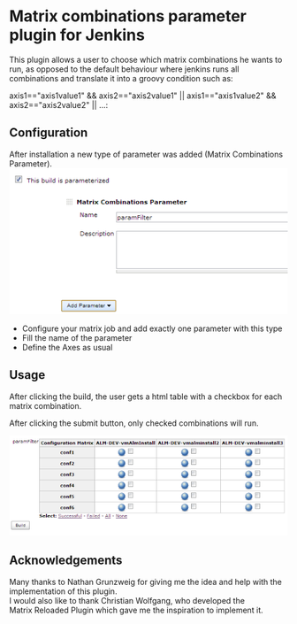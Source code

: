 # Matrix combinations parameter plugin for Jenkins

This plugin allows a user to choose which matrix combinations he wants to run, as opposed to the default behaviour where jenkins runs all combinations and translate it into a groovy condition such as:

axis1=="axis1value1" && axis2=="axis2value1" || axis1=="axis1value2" && axis2=="axis2value2" || ...:

## Configuration

After installation a new type of parameter was added (Matrix Combinations Parameter).
 
![Matrix combinations parameter definition example](docs/images/MatrixCombinationsParameterDefinitionExample.png)

-   Configure your matrix job and add exactly one parameter with this type
-   Fill the name of the parameter
-   Define the Axes as usual
  
## Usage

After clicking the build, the user gets a html table with a checkbox for each matrix combination.

After clicking the submit button, only checked combinations will run.

![Matrix combinations parameter value example](docs/images/MatrixCombinationsParameterValueExample.png)


## Acknowledgements

Many thanks to Nathan Grunzweig for giving me the idea and help with the implementation of this plugin.  
I would also like to thank Christian Wolfgang, who developed the Matrix Reloaded Plugin which gave me the inspiration to implement it.
